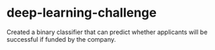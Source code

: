 # deep-learning-challenge
Created a binary classifier that can predict whether applicants will be successful if funded by the company.
